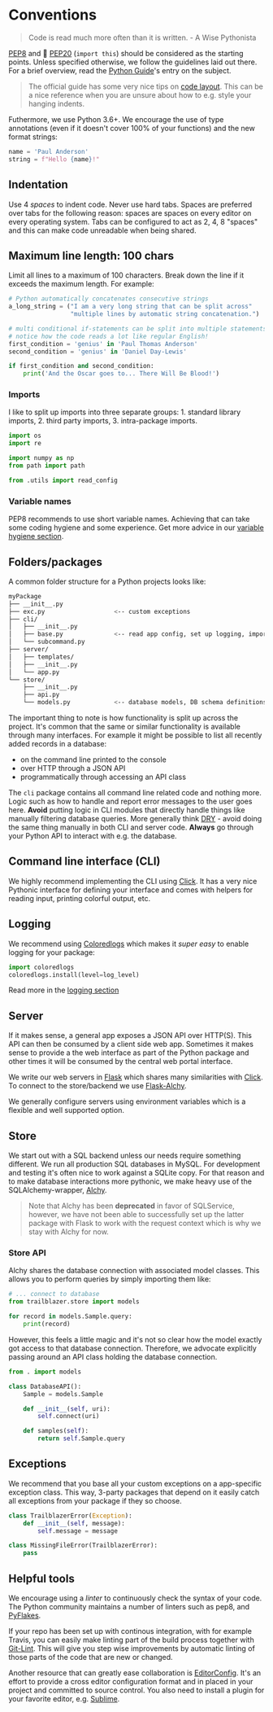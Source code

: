 # Conventions

> Code is read much more often than it is written. - A Wise Pythonista

[PEP8][pep8] and 💎 [PEP20][pep20] (``import this``) should be considered as the starting points. Unless specified otherwise, we follow the guidelines laid out there. For a brief overview, read the [Python Guide][python-guide#style]'s entry on the subject.

> The official guide has some very nice tips on [code layout][code-layout]. This can be a nice reference when you are unsure about how to e.g. style your hanging indents.

Futhermore, we use Python 3.6+. We encourage the use of type annotations (even if it doesn't cover 100% of your functions) and the new format strings:

```python
name = 'Paul Anderson'
string = f"Hello {name}!"
```

## Indentation

Use 4 *spaces* to indent code. Never use hard tabs. Spaces are preferred over tabs for the following reason: spaces are spaces on every editor on every operating system. Tabs can be configured to act as 2, 4, 8 "spaces" and this can make code unreadable when being shared.

## Maximum line length: 100 chars

Limit all lines to a maximum of 100 characters. Break down the line if it exceeds the maximum length. For example:

```python
# Python automatically concatenates consecutive strings
a_long_string = ("I am a very long string that can be split across"
                 "multiple lines by automatic string concatenation.")

# multi conditional if-statements can be split into multiple statements
# notice how the code reads a lot like regular English!
first_condition = 'genius' in 'Paul Thomas Anderson'
second_condition = 'genius' in 'Daniel Day-Lewis'

if first_condition and second_condition:
    print('And the Oscar goes to... There Will Be Blood!')
```

### Imports

I like to split up imports into three separate groups: 1. standard library imports, 2. third party imports, 3. intra-package imports.

```python
import os
import re

import numpy as np
from path import path

from .utils import read_config
```

### Variable names

PEP8 recommends to use short variable names. Achieving that can take some coding hygiene and some experience. Get more advice in our [variable hygiene section](./variables.md).

## Folders/packages

A common folder structure for a Python projects looks like:

```bash
myPackage
├── __init__.py
├── exc.py                   <-- custom exceptions
├── cli/
│   ├── __init__.py
│   ├── base.py              <-- read app config, set up logging, import subcommands
│   └── subcommand.py
├── server/
│   ├── templates/
│   ├── __init__.py
│   └── app.py
└── store/
    ├── __init__.py
    ├── api.py
    └── models.py            <-- database models, DB schema definitions
```

The important thing to note is how functionality is split up across the project. It's common that the same or similar functionality is available through many interfaces. For example it might be possible to list all recently added records in a database:

- on the command line printed to the console
- over HTTP through a JSON API
- programmatically through accessing an API class

The `cli` package contains all command line related code and nothing more. Logic such as how to handle and report error messages to the user goes here. **Avoid** putting logic in CLI modules that directly handle things like manually filtering database queries. More generally think [DRY][dry] - avoid doing the same thing manually in both CLI and server code. **Always** go through your Python API to interact with e.g. the database.

## Command line interface (CLI)

We highly recommend implementing the CLI using [Click][click]. It has a very nice Pythonic interface for defining your interface and comes with helpers for reading input, printing colorful output, etc.

## Logging

We recommend using [Coloredlogs][coloredlogs] which makes it _super easy_ to enable logging for your package:

```python
import coloredlogs
coloredlogs.install(level=log_level)
```

Read more in the [logging section](./logging.md)

## Server

If it makes sense, a general app exposes a JSON API over HTTP(S). This API can then be consumed by a client side web app. Sometimes it makes sense to provide a the web interface as part of the Python package and other times it will be consumed by the central web portal interface.

We write our web servers in [Flask][flask] which shares many similarities with [Click][click]. To connect to the store/backend we use [Flask-Alchy][flask-alchy].

We generally configure servers using environment variables which is a flexible and well supported option.

## Store

We start out with a SQL backend unless our needs require something different. We run all production SQL databases in MySQL. For development and testing it's often nice to work against a SQLite copy. For that reason and to make database interactions more pythonic, we make heavy use of the SQLAlchemy-wrapper, [Alchy][alchy].

> Note that Alchy has been **deprecated** in favor of SQLService, however, we have not been able to successfully set up the latter package with Flask to work with the request context which is why we stay with Alchy for now.

### Store API

Alchy shares the database connection with associated model classes. This allows you to perform queries by simply importing them like:

```python
# ... connect to database
from trailblazer.store import models

for record in models.Sample.query:
    print(record)
```

However, this feels a little magic and it's not so clear how the model exactly got access to that database connection. Therefore, we advocate explicitly passing around an API class holding the database connection.

```python
from . import models

class DatabaseAPI():
    Sample = models.Sample

    def __init__(self, uri):
        self.connect(uri)

    def samples(self):
        return self.Sample.query
```

## Exceptions

We recommend that you base all your custom exceptions on a app-specific exception class. This way, 3-party packages that depend on it easily catch all exceptions from your package if they so choose.

```python
class TrailblazerError(Exception):
    def __init__(self, message):
        self.message = message

class MissingFileError(TrailblazerError):
    pass
```

## Helpful tools

We encourage using a *linter* to continuously check the syntax of your code. The Python community maintains a number of linters such as pep8, and [PyFlakes][pyflakes].

If your repo has been set up with continous integration, with for example Travis, you can easily make linting part of the build process together with [Git-Lint][git-lint]. This will give you step wise improvements by automatic linting of those parts of the code that are new or changed. 

Another resource that can greatly ease collaboration is [EditorConfig][editor-config]. It's an effort to provide a cross editor configuration format and in placed in your project and committed to source control. You also need to install a plugin for your favorite editor, e.g. [Sublime][sublime-config].

[pep8]: http://legacy.python.org/dev/peps/pep-0008/
[pep20]: http://legacy.python.org/dev/peps/pep-0020/
[python-guide#style]: http://docs.python-guide.org/en/latest/writing/style/
[code-layout]: http://legacy.python.org/dev/peps/pep-0008/#code-lay-out
[dry]: https://en.wikipedia.org/wiki/Don%27t_repeat_yourself
[click]: http://click.pocoo.org/
[coloredlogs]: https://coloredlogs.readthedocs.io/en/latest/
[flask]: http://flask.pocoo.org/
[alchy]: http://alchy.readthedocs.io/en/latest/
[flask-alchy]: https://github.com/dgilland/flask-alchy
[pyflakes]: https://pypi.python.org/pypi/pyflakes
[editor-config]: http://editorconfig.org/
[sublime-config]: https://github.com/sindresorhus/editorconfig-sublime
[git-lint]: https://github.com/sk-/git-lint

